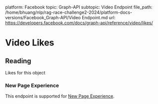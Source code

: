 platform: Facebook
topic: Graph-API
subtopic: Video Endpoint
file_path: /home/bhuang/nlp/rag-race-challenge2-2024/platform-docs-versions/Facebook_Graph-API/Video Endpoint.md
url: https://developers.facebook.com/docs/graph-api/reference/video/likes/

# Video Likes

## Reading

Likes for this object

### New Page Experience

This endpoint is supported for [New Page Experience](https://developers.facebook.com/docs/pages/new-pages-experience/).